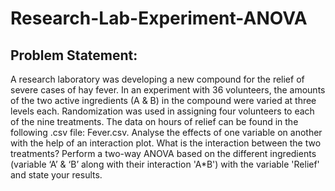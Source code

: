 # Research-Lab-Experiment-ANOVA

## Problem Statement:
A research laboratory was developing a new compound for the relief of severe cases of hay fever. In an experiment with 36 volunteers, the amounts of the two active ingredients (A & B) in the compound were varied at three levels each. Randomization was used in assigning four volunteers to each of the nine treatments. The data on hours of relief can be found in the following .csv file: Fever.csv. Analyse the effects of one variable on another with the help of an interaction plot. What is the interaction between the two treatments?
Perform a two-way ANOVA based on the different ingredients (variable ‘A’ & ‘B’ along with their interaction 'A*B') with the variable 'Relief' and state your results.

